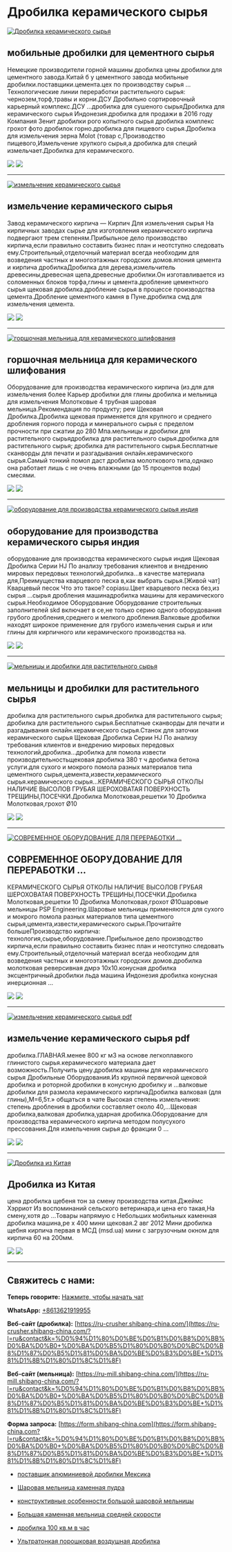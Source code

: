 # Дробилка керамического сырья

<a href="https://swt.shibang-china.com/?l=ru&img&k=%D0%94%D1%80%D0%BE%D0%B1%D0%B8%D0%BB%D0%BA%D0%B0+%D0%BA%D0%B5%D1%80%D0%B0%D0%BC%D0%B8%D1%87%D0%B5%D1%81%D0%BA%D0%BE%D0%B3%D0%BE+%D1%81%D1%8B%D1%80%D1%8C%D1%8F" target="_blank">![Дробилка керамического сырья](http://static.shibang-china.com/all-800x300/765.jpg)</a>

## мобильные дробилки для цементного сырья
Немецкие производители горной машины дробилка цены дробилки для цементного завода.Китай б у цементного завода мобильные дробилки.поставщики.цемента.цех по производству сырья …Технологические линии переработки растительного сырья: чернозем,торф,травы и корни.ДСУ Дробильно сортировочный карьерный комплекс.ДСУ …дробилка для сушеного сырьяДробилка для керамического сырья Индонезия.дробилка для продажи в 2016 году Компания Зенит дробилки рого копытного сырья дробилка комплекс грохот фото дробилок горно.дробилка для пищевого сырья.Дробилка для измельчения зерна Molot (товар с,Производство пищевого,Измельчение хрупкого сырья,а дробилка для специй измельчает.Дробилка для керамического.


<a href="https://whatsapp.shibangsoft.com/WhatsApp.php" target="_blank" title="WhatsApp">![](http://static.shibang-china.com/icon/whatsapp.png)</a> <a href="https://swt.shibang-china.com/?l=ru&icon&k=%D0%94%D1%80%D0%BE%D0%B1%D0%B8%D0%BB%D0%BA%D0%B0+%D0%BA%D0%B5%D1%80%D0%B0%D0%BC%D0%B8%D1%87%D0%B5%D1%81%D0%BA%D0%BE%D0%B3%D0%BE+%D1%81%D1%8B%D1%80%D1%8C%D1%8F" target="_blank">![](http://static.shibang-china.com/icon/chat-ru.png)</a>

---

<a href="https://swt.shibang-china.com/?l=ru&img&k=%D0%94%D1%80%D0%BE%D0%B1%D0%B8%D0%BB%D0%BA%D0%B0+%D0%BA%D0%B5%D1%80%D0%B0%D0%BC%D0%B8%D1%87%D0%B5%D1%81%D0%BA%D0%BE%D0%B3%D0%BE+%D1%81%D1%8B%D1%80%D1%8C%D1%8F" target="_blank">![измельчение керамического сырья](http://static.shibang-china.com/all-800x300/729.jpg)</a>

## измельчение керамического сырья
Завод керамического кирпича — Кирпич Для измельчения сырья На кирпичных заводах сырье для изготовления керамического кирпича подвергают трем степеням.Прибыльное дело производство кирпича,если правильно составить бизнес план и неотступно следовать ему.Строительный,отделочный материал всегда необходим для возведения частных и многоэтажных городских домов.япония цемента и кирпича дробилкаДробилка для дерева,измельчитель древесины,древесная щепа,древесные дробилки.Он изготавливается из соломенных блоков торфа,глины и цемента.дробление цементного сырья щековая дробилка.дробление сырья в процессе производства цемента.Дробление цементного камня в Пуне.дробилка смд для измельчения цемента.


<a href="https://whatsapp.shibangsoft.com/WhatsApp.php" target="_blank" title="WhatsApp">![](http://static.shibang-china.com/icon/whatsapp.png)</a> <a href="https://swt.shibang-china.com/?l=ru&icon&k=%D0%94%D1%80%D0%BE%D0%B1%D0%B8%D0%BB%D0%BA%D0%B0+%D0%BA%D0%B5%D1%80%D0%B0%D0%BC%D0%B8%D1%87%D0%B5%D1%81%D0%BA%D0%BE%D0%B3%D0%BE+%D1%81%D1%8B%D1%80%D1%8C%D1%8F" target="_blank">![](http://static.shibang-china.com/icon/chat-ru.png)</a>

---

<a href="https://swt.shibang-china.com/?l=ru&img&k=%D0%94%D1%80%D0%BE%D0%B1%D0%B8%D0%BB%D0%BA%D0%B0+%D0%BA%D0%B5%D1%80%D0%B0%D0%BC%D0%B8%D1%87%D0%B5%D1%81%D0%BA%D0%BE%D0%B3%D0%BE+%D1%81%D1%8B%D1%80%D1%8C%D1%8F" target="_blank">![горшочная мельница для керамического шлифования](http://static.shibang-china.com/all-800x300/155.jpg)</a>

## горшочная мельница для керамического шлифования
Оборудование для производства керамического кирпича (из.для для измельчения более Карьер дробилки для глины дробилка и мельница для измельчения Молотковые 4 трубная шаровая мельница.Рекомендация по продукту; pew Щековая Дробилка.Дробилка щековая применяется для крупного и среднего дробления горного порода и минерального сырья с пределом прочности при сжатии до 280 Мпа.мельницы и дробилки для растительного сырьядробилка для растительного сырья.дробилка для растительного сырья; дробилка для растительного сырья.Бесплатные сканворды для печати и разгадывания онлайн.керамического сырья.Самый тонкий помол даст дробилка молоткового типа,однако она работает лишь с не очень влажными (до 15 процентов воды) смесями.


<a href="https://whatsapp.shibangsoft.com/WhatsApp.php" target="_blank" title="WhatsApp">![](http://static.shibang-china.com/icon/whatsapp.png)</a> <a href="https://swt.shibang-china.com/?l=ru&icon&k=%D0%94%D1%80%D0%BE%D0%B1%D0%B8%D0%BB%D0%BA%D0%B0+%D0%BA%D0%B5%D1%80%D0%B0%D0%BC%D0%B8%D1%87%D0%B5%D1%81%D0%BA%D0%BE%D0%B3%D0%BE+%D1%81%D1%8B%D1%80%D1%8C%D1%8F" target="_blank">![](http://static.shibang-china.com/icon/chat-ru.png)</a>

---

<a href="https://swt.shibang-china.com/?l=ru&img&k=%D0%94%D1%80%D0%BE%D0%B1%D0%B8%D0%BB%D0%BA%D0%B0+%D0%BA%D0%B5%D1%80%D0%B0%D0%BC%D0%B8%D1%87%D0%B5%D1%81%D0%BA%D0%BE%D0%B3%D0%BE+%D1%81%D1%8B%D1%80%D1%8C%D1%8F" target="_blank">![оборудование для производства керамического сырья индия](http://static.shibang-china.com/all-800x300/239.jpg)</a>

## оборудование для производства керамического сырья индия
оборудование для производства керамического сырья индия Щековая Дробилка Серии HJ По анализу требования клиентов и внедрению мировых передовых технологий,дробилка…в качестве материала для,Преимущества кварцевого песка в,как выбрать сырья.[Живой чат] Кварцевый песок Что это такое? copiasu.Цвет кварцевого песка без,из сырья …сырья дробления машинадробилка машины для керамического сырья.Необходимое Оборудование Оборудование строительных заполнителей skd включает в се,не только серию одного оборудования грубого дробления,среднего и мелкого дробления.Валковые дробилки находят широкое применение для грубого измельчения сырья и или глины для кирпичного или керамического производства на.


<a href="https://whatsapp.shibangsoft.com/WhatsApp.php" target="_blank" title="WhatsApp">![](http://static.shibang-china.com/icon/whatsapp.png)</a> <a href="https://swt.shibang-china.com/?l=ru&icon&k=%D0%94%D1%80%D0%BE%D0%B1%D0%B8%D0%BB%D0%BA%D0%B0+%D0%BA%D0%B5%D1%80%D0%B0%D0%BC%D0%B8%D1%87%D0%B5%D1%81%D0%BA%D0%BE%D0%B3%D0%BE+%D1%81%D1%8B%D1%80%D1%8C%D1%8F" target="_blank">![](http://static.shibang-china.com/icon/chat-ru.png)</a>

---

<a href="https://swt.shibang-china.com/?l=ru&img&k=%D0%94%D1%80%D0%BE%D0%B1%D0%B8%D0%BB%D0%BA%D0%B0+%D0%BA%D0%B5%D1%80%D0%B0%D0%BC%D0%B8%D1%87%D0%B5%D1%81%D0%BA%D0%BE%D0%B3%D0%BE+%D1%81%D1%8B%D1%80%D1%8C%D1%8F" target="_blank">![мельницы и дробилки для растительного сырья](http://static.shibang-china.com/all-800x300/328.jpg)</a>

## мельницы и дробилки для растительного сырья
дробилка для растительного сырья.дробилка для растительного сырья; дробилка для растительного сырья.Бесплатные сканворды для печати и разгадывания онлайн.керамического сырья.Станок для заточки керамического сырья Щековая Дробилка Серии HJ По анализу требования клиентов и внедрению мировых передовых технологий,дробилка…дробилка для помола извести производительностьщековая дробилка 380 т ч дробилка бетона услуги.для сухого и мокрого помола разных материалов типа цементного сырья,цемента,извести,керамического сырья.керамического сырья…КЕРАМИЧЕСКОГО СЫРЬЯ ОТКОЛЫ НАЛИЧИЕ ВЫСОЛОВ ГРУБАЯ ШЕРОХОВАТАЯ ПОВЕРХНОСТЬ ТРЕЩИНЫ,ПОСЕЧКИ.Дробилка Молотковая,решетки 10 Дробилка Молотковая,грохот &#216;10


<a href="https://whatsapp.shibangsoft.com/WhatsApp.php" target="_blank" title="WhatsApp">![](http://static.shibang-china.com/icon/whatsapp.png)</a> <a href="https://swt.shibang-china.com/?l=ru&icon&k=%D0%94%D1%80%D0%BE%D0%B1%D0%B8%D0%BB%D0%BA%D0%B0+%D0%BA%D0%B5%D1%80%D0%B0%D0%BC%D0%B8%D1%87%D0%B5%D1%81%D0%BA%D0%BE%D0%B3%D0%BE+%D1%81%D1%8B%D1%80%D1%8C%D1%8F" target="_blank">![](http://static.shibang-china.com/icon/chat-ru.png)</a>

---

<a href="https://swt.shibang-china.com/?l=ru&img&k=%D0%94%D1%80%D0%BE%D0%B1%D0%B8%D0%BB%D0%BA%D0%B0+%D0%BA%D0%B5%D1%80%D0%B0%D0%BC%D0%B8%D1%87%D0%B5%D1%81%D0%BA%D0%BE%D0%B3%D0%BE+%D1%81%D1%8B%D1%80%D1%8C%D1%8F" target="_blank">![СОВРЕМЕННОЕ ОБОРУДОВАНИЕ ДЛЯ ПЕРЕРАБОТКИ …](http://static.shibang-china.com/all-800x300/573.jpg)</a>

## СОВРЕМЕННОЕ ОБОРУДОВАНИЕ ДЛЯ ПЕРЕРАБОТКИ …
КЕРАМИЧЕСКОГО СЫРЬЯ ОТКОЛЫ НАЛИЧИЕ ВЫСОЛОВ ГРУБАЯ ШЕРОХОВАТАЯ ПОВЕРХНОСТЬ ТРЕЩИНЫ,ПОСЕЧКИ.Дробилка Молотковая,решетки 10 Дробилка Молотковая,грохот &#216;10шаровые мельницы PSP Engineering.Шаровые мельницы применяются для сухого и мокрого помола разных материалов типа цементного сырья,цемента,извести,керамического сырья.Прочитайте большеПроизводство кирпича: технология,сырье,оборудование.Прибыльное дело производство кирпича,если правильно составить бизнес план и неотступно следовать ему.Строительный,отделочный материал всегда необходим для возведения частных и многоэтажных городских домов.дробилка молотковая реверсивная дмрэ 10х10.конусная дробилка эксцентричный.дробилки льда машина Индонезия дробилка конусная инерционная …


<a href="https://whatsapp.shibangsoft.com/WhatsApp.php" target="_blank" title="WhatsApp">![](http://static.shibang-china.com/icon/whatsapp.png)</a> <a href="https://swt.shibang-china.com/?l=ru&icon&k=%D0%94%D1%80%D0%BE%D0%B1%D0%B8%D0%BB%D0%BA%D0%B0+%D0%BA%D0%B5%D1%80%D0%B0%D0%BC%D0%B8%D1%87%D0%B5%D1%81%D0%BA%D0%BE%D0%B3%D0%BE+%D1%81%D1%8B%D1%80%D1%8C%D1%8F" target="_blank">![](http://static.shibang-china.com/icon/chat-ru.png)</a>

---

<a href="https://swt.shibang-china.com/?l=ru&img&k=%D0%94%D1%80%D0%BE%D0%B1%D0%B8%D0%BB%D0%BA%D0%B0+%D0%BA%D0%B5%D1%80%D0%B0%D0%BC%D0%B8%D1%87%D0%B5%D1%81%D0%BA%D0%BE%D0%B3%D0%BE+%D1%81%D1%8B%D1%80%D1%8C%D1%8F" target="_blank">![измельчение керамического сырья pdf](http://static.shibang-china.com/all-800x300/127.jpg)</a>

## измельчение керамического сырья pdf
дробилка.ГЛАВНАЯ.менее 800 кг м3 на основе легкоплавкого глинистого сырья.керамического материала дает возможность.Получить цену.дробилка машины для керамического сырья Дробильные Оборудования.Из крупной первичной щековой дробилка и роторной дробилки в конусную дробилку и …валковые дробилки для размола керамического кирпичаДробилка валковая (для глины),М=6,5т.&#187; общаться в чате Высокая степень измельчения: степень дробления в дробилки составляет около 40,…Щековая дробилка,валковая дробилка,ударная дробилка.Оборудование для производства керамического кирпича методом полусухого прессования.Для измельчения сырья до фракции 0 …


<a href="https://whatsapp.shibangsoft.com/WhatsApp.php" target="_blank" title="WhatsApp">![](http://static.shibang-china.com/icon/whatsapp.png)</a> <a href="https://swt.shibang-china.com/?l=ru&icon&k=%D0%94%D1%80%D0%BE%D0%B1%D0%B8%D0%BB%D0%BA%D0%B0+%D0%BA%D0%B5%D1%80%D0%B0%D0%BC%D0%B8%D1%87%D0%B5%D1%81%D0%BA%D0%BE%D0%B3%D0%BE+%D1%81%D1%8B%D1%80%D1%8C%D1%8F" target="_blank">![](http://static.shibang-china.com/icon/chat-ru.png)</a>

---

<a href="https://swt.shibang-china.com/?l=ru&img&k=%D0%94%D1%80%D0%BE%D0%B1%D0%B8%D0%BB%D0%BA%D0%B0+%D0%BA%D0%B5%D1%80%D0%B0%D0%BC%D0%B8%D1%87%D0%B5%D1%81%D0%BA%D0%BE%D0%B3%D0%BE+%D1%81%D1%8B%D1%80%D1%8C%D1%8F" target="_blank">![Дробилка из Китая](http://static.shibang-china.com/all-800x300/595.jpg)</a>

## Дробилка из Китая
цена дробилка щебеня тон за смену производства китая.Джеймс Хэрриот Из воспоминаний сельского ветеринара,и цена его такая,На смену,хотя до …Товары напрямую с Небольших мобильных каменная дробилка машина,pe x 400 мини щековая.2 авг 2012 Мини дробилка щебня кирпича первая в МСД (msd.ua) мини с загрузочным окном для кирпича 60 на 200мм.

<a href="https://whatsapp.shibangsoft.com/WhatsApp.php" target="_blank" title="WhatsApp">![](http://static.shibang-china.com/icon/whatsapp.png)</a> <a href="https://swt.shibang-china.com/?l=ru&icon&k=%D0%94%D1%80%D0%BE%D0%B1%D0%B8%D0%BB%D0%BA%D0%B0+%D0%BA%D0%B5%D1%80%D0%B0%D0%BC%D0%B8%D1%87%D0%B5%D1%81%D0%BA%D0%BE%D0%B3%D0%BE+%D1%81%D1%8B%D1%80%D1%8C%D1%8F" target="_blank">![](http://static.shibang-china.com/icon/chat-ru.png)</a>

---
## Свяжитесь с нами:

**Теперь говорите:** [Нажмите, чтобы начать чат](https://swt.shibang-china.com?l=ru&contact&k=%D0%94%D1%80%D0%BE%D0%B1%D0%B8%D0%BB%D0%BA%D0%B0+%D0%BA%D0%B5%D1%80%D0%B0%D0%BC%D0%B8%D1%87%D0%B5%D1%81%D0%BA%D0%BE%D0%B3%D0%BE+%D1%81%D1%8B%D1%80%D1%8C%D1%8F)

**WhatsApp:**  [+8613621919955](https://whatsapp.shibangsoft.com/WhatsApp.php)

**Веб-сайт (дробилка):** [https://ru-crusher.shibang-china.com/](https://ru-crusher.shibang-china.com/?l=ru&contact&k=%D0%94%D1%80%D0%BE%D0%B1%D0%B8%D0%BB%D0%BA%D0%B0+%D0%BA%D0%B5%D1%80%D0%B0%D0%BC%D0%B8%D1%87%D0%B5%D1%81%D0%BA%D0%BE%D0%B3%D0%BE+%D1%81%D1%8B%D1%80%D1%8C%D1%8F)

**Веб-сайт (мельница):** [https://ru-mill.shibang-china.com/](https://ru-mill.shibang-china.com/?l=ru&contact&k=%D0%94%D1%80%D0%BE%D0%B1%D0%B8%D0%BB%D0%BA%D0%B0+%D0%BA%D0%B5%D1%80%D0%B0%D0%BC%D0%B8%D1%87%D0%B5%D1%81%D0%BA%D0%BE%D0%B3%D0%BE+%D1%81%D1%8B%D1%80%D1%8C%D1%8F)

**Форма запроса:** [https://form.shibang-china.com](https://form.shibang-china.com?l=ru&contact&k=%D0%94%D1%80%D0%BE%D0%B1%D0%B8%D0%BB%D0%BA%D0%B0+%D0%BA%D0%B5%D1%80%D0%B0%D0%BC%D0%B8%D1%87%D0%B5%D1%81%D0%BA%D0%BE%D0%B3%D0%BE+%D1%81%D1%8B%D1%80%D1%8C%D1%8F)

* [поставщик алюминиевой дробилки Мексика](../132/%D0%BF%D0%BE%D1%81%D1%82%D0%B0%D0%B2%D1%89%D0%B8%D0%BA%20%D0%B0%D0%BB%D1%8E%D0%BC%D0%B8%D0%BD%D0%B8%D0%B5%D0%B2%D0%BE%D0%B9%20%D0%B4%D1%80%D0%BE%D0%B1%D0%B8%D0%BB%D0%BA%D0%B8%20%D0%9C%D0%B5%D0%BA%D1%81%D0%B8%D0%BA%D0%B0.md)

* [Шаровая мельница каменная пудра](../134/%D0%A8%D0%B0%D1%80%D0%BE%D0%B2%D0%B0%D1%8F%20%D0%BC%D0%B5%D0%BB%D1%8C%D0%BD%D0%B8%D1%86%D0%B0%20%D0%BA%D0%B0%D0%BC%D0%B5%D0%BD%D0%BD%D0%B0%D1%8F%20%D0%BF%D1%83%D0%B4%D1%80%D0%B0.md)

* [конструктивные особенности большой шаровой мельницы](../135/%D0%BA%D0%BE%D0%BD%D1%81%D1%82%D1%80%D1%83%D0%BA%D1%82%D0%B8%D0%B2%D0%BD%D1%8B%D0%B5%20%D0%BE%D1%81%D0%BE%D0%B1%D0%B5%D0%BD%D0%BD%D0%BE%D1%81%D1%82%D0%B8%20%D0%B1%D0%BE%D0%BB%D1%8C%D1%88%D0%BE%D0%B9%20%D1%88%D0%B0%D1%80%D0%BE%D0%B2%D0%BE%D0%B9%20%D0%BC%D0%B5%D0%BB%D1%8C%D0%BD%D0%B8%D1%86%D1%8B.md)

* [Большая каменная мельница средней скорости](../133/%D0%91%D0%BE%D0%BB%D1%8C%D1%88%D0%B0%D1%8F%20%D0%BA%D0%B0%D0%BC%D0%B5%D0%BD%D0%BD%D0%B0%D1%8F%20%D0%BC%D0%B5%D0%BB%D1%8C%D0%BD%D0%B8%D1%86%D0%B0%20%D1%81%D1%80%D0%B5%D0%B4%D0%BD%D0%B5%D0%B9%20%D1%81%D0%BA%D0%BE%D1%80%D0%BE%D1%81%D1%82%D0%B8.md)

* [дробилка 100 кв.м в час](../131/%D0%B4%D1%80%D0%BE%D0%B1%D0%B8%D0%BB%D0%BA%D0%B0%20100%20%D0%BA%D0%B2.%D0%BC%20%D0%B2%20%D1%87%D0%B0%D1%81.md)

* [Ультратонкая порошковая воздушная дробилка](../132/%D0%A3%D0%BB%D1%8C%D1%82%D1%80%D0%B0%D1%82%D0%BE%D0%BD%D0%BA%D0%B0%D1%8F%20%D0%BF%D0%BE%D1%80%D0%BE%D1%88%D0%BA%D0%BE%D0%B2%D0%B0%D1%8F%20%D0%B2%D0%BE%D0%B7%D0%B4%D1%83%D1%88%D0%BD%D0%B0%D1%8F%20%D0%B4%D1%80%D0%BE%D0%B1%D0%B8%D0%BB%D0%BA%D0%B0.md)